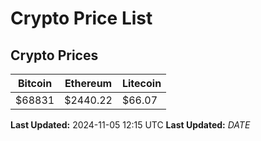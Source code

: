 # Crypto Price List

## Crypto Prices
| Bitcoin | Ethereum | Litecoin |
| ------- | -------- | -------- |
| $68831 | $2440.22 | $66.07 |
**Last Updated:** 2024-11-05 12:15 UTC
**Last Updated:** $DATE$
